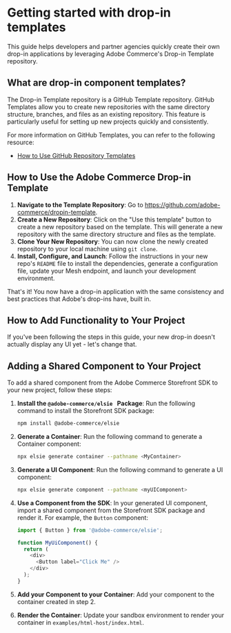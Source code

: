 # Getting started with drop-in templates

This guide helps developers and partner agencies quickly create their own drop-in applications by leveraging Adobe Commerce's Drop-in Template repository.

## What are drop-in component templates?

The Drop-in Template repository is a GitHub Template repository. GitHub Templates allow you to create new repositories with the same directory structure, branches, and files as an existing repository. This feature is particularly useful for setting up new projects quickly and consistently.

For more information on GitHub Templates, you can refer to the following resource:
- [How to Use GitHub Repository Templates](https://docs.github.com/en/repositories/creating-and-managing-repositories/creating-a-repository-from-a-template)

## How to Use the Adobe Commerce Drop-in Template

1. **Navigate to the Template Repository**: Go to https://github.com/adobe-commerce/dropin-template.
2. **Create a New Repository**: Click on the "Use this template" button to create a new repository based on the template. This will generate a new repository with the same directory structure and files as the template.
3. **Clone Your New Repository**: You can now clone the newly created repository to your local machine using `git clone`.
4. **Install, Configure, and Launch**: Follow the instructions in your new repo's `README` file to install the dependencies, generate a configuration file, update your Mesh endpoint, and launch your development environment.

That's it! You now have a drop-in application with the same consistency and best practices that Adobe's drop-ins have, built in.

## How to Add Functionality to Your Project

If you've been following the steps in this guide, your new drop-in doesn't actually display any UI yet - let's change that.

## Adding a Shared Component to Your Project

To add a shared component from the Adobe Commerce Storefront SDK to your new project, follow these steps:

1. **Install the `@adobe-commerce/elsie ` Package**: Run the following command to install the Storefront SDK package:
   ```bash
   npm install @adobe-commerce/elsie
   ```

2. **Generate a Container**: Run the following command to generate a Container component:
   ```bash
   npx elsie generate container --pathname <MyContainer>
   ```

3. **Generate a UI Component**: Run the following command to generate a UI component:
   ```bash
   npx elsie generate component --pathname <myUIComponent>
   ```

4. **Use a Component from the SDK**: In your generated UI component, import a shared component from the Storefront SDK package and render it. For example, the `Button` component:
   ```javascript
   import { Button } from '@adobe-commerce/elsie';
   
   function MyUiComponent() {
     return (
       <div>
         <Button label="Click Me" />
       </div>
     );
   }
   ```

5. **Add your Component to your Container**: Add your component to the container created in step 2.

6. **Render the Container**: Update your sandbox environment to render your container in `examples/html-host/index.html`.
